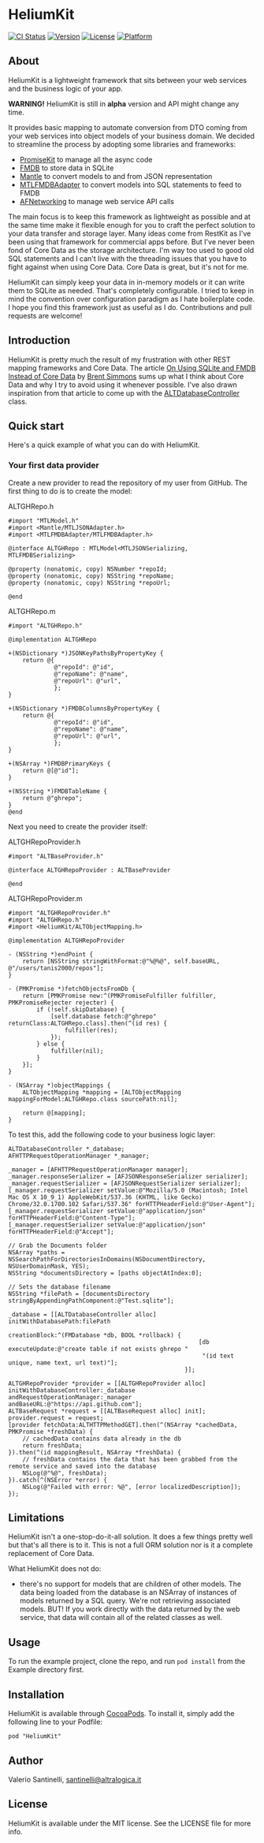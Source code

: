 # HeliumKit

[![CI Status](http://img.shields.io/travis/tanis2000/HeliumKit.svg?style=flat)](https://travis-ci.org/tanis2000/HeliumKit)
[![Version](https://img.shields.io/cocoapods/v/HeliumKit.svg?style=flat)](http://cocoadocs.org/docsets/HeliumKit)
[![License](https://img.shields.io/cocoapods/l/HeliumKit.svg?style=flat)](http://cocoadocs.org/docsets/HeliumKit)
[![Platform](https://img.shields.io/cocoapods/p/HeliumKit.svg?style=flat)](http://cocoadocs.org/docsets/HeliumKit)

## About

HeliumKit is a lightweight framework that sits between your web services and the business logic of your app.

**WARNING!** HeliumKit is still in **alpha** version and API might change any time.

It provides basic mapping to automate conversion from DTO coming from your web services into object models of your business domain. We decided to streamline the process by adopting some libraries and frameworks:

- [PromiseKit](https://github.com/mxcl/PromiseKit) to manage all the async code
- [FMDB](https://github.com/ccgus/fmdb) to store data in SQLite
- [Mantle](https://github.com/Mantle/Mantle) to convert models to and from JSON representation
- [MTLFMDBAdapter](https://github.com/tanis2000/MTLFMDBAdapter) to convert models into SQL statements to feed to FMDB
- [AFNetworking](https://github.com/AFNetworking/AFNetworking) to manage web service API calls

The main focus is to keep this framework as lightweight as possible and at the same time make it flexible enough for you to craft the perfect solution to your data transfer and storage layer. Many ideas come from RestKit as I've been using that framework for commercial apps before. But I've never been fond of Core Data as the storage architecture. I'm way too used to good old SQL statements and I can't live with the threading issues that you have to fight against when using Core Data. Core Data is great, but it's not for me.

HeliumKit can simply keep your data in in-memory models or it can write them to SQLite as needed. That's completely configurable. I tried to keep in mind the convention over configuration paradigm as I hate boilerplate code.
I hope you find this framework just as useful as I do. Contributions and pull requests are welcome!

## Introduction

HeliumKit is pretty much the result of my frustration with other REST mapping frameworks and Core Data. The article [On Using SQLite and FMDB Instead of Core Data](http://www.objc.io/issue-4/SQLite-instead-of-core-data.html) by [Brent Simmons](http://inessential.com/) sums up what I think about Core Data and why I try to avoid using it whenever possible. I've also drawn inspiration from that article to come up with the [ALTDatabaseController](https://github.com/tanis2000/HeliumKit/blob/develop/Pod/Classes/Database/ALTDatabaseController.h) class. 

## Quick start

Here's a quick example of what you can do with HeliumKit.

### Your first data provider

Create a new provider to read the repository of my user from GitHub. The first thing to do is to create the model:

ALTGHRepo.h
```obj-c
#import "MTLModel.h"
#import <Mantle/MTLJSONAdapter.h>
#import <MTLFMDBAdapter/MTLFMDBAdapter.h>

@interface ALTGHRepo : MTLModel<MTLJSONSerializing, MTLFMDBSerializing>

@property (nonatomic, copy) NSNumber *repoId;
@property (nonatomic, copy) NSString *repoName;
@property (nonatomic, copy) NSString *repoUrl;

@end
``` 

ALTGHRepo.m
```obj-c
#import "ALTGHRepo.h"

@implementation ALTGHRepo

+(NSDictionary *)JSONKeyPathsByPropertyKey {
    return @{
             @"repoId": @"id",
             @"repoName": @"name",
             @"repoUrl": @"url",
             };
}

+(NSDictionary *)FMDBColumnsByPropertyKey {
    return @{
             @"repoId": @"id",
             @"repoName": @"name",
             @"repoUrl": @"url",
             };
}

+(NSArray *)FMDBPrimaryKeys {
    return @[@"id"];
}

+(NSString *)FMDBTableName {
    return @"ghrepo";
}
@end
```

Next you need to create the provider itself:

ALTGHRepoProvider.h
```obj-c
#import "ALTBaseProvider.h"

@interface ALTGHRepoProvider : ALTBaseProvider

@end
```

ALTGHRepoProvider.m
```obj-c
#import "ALTGHRepoProvider.h"
#import "ALTGHRepo.h"
#import <HeliumKit/ALTObjectMapping.h>

@implementation ALTGHRepoProvider

- (NSString *)endPoint {
    return [NSString stringWithFormat:@"%@%@", self.baseURL, @"/users/tanis2000/repos"];
}

- (PMKPromise *)fetchObjectsFromDb {
    return [PMKPromise new:^(PMKPromiseFulfiller fulfiller, PMKPromiseRejecter rejecter) {
        if (!self.skipDatabase) {
            [self.database fetch:@"ghrepo" returnClass:ALTGHRepo.class].then(^(id res) {
                fulfiller(res);
            });
        } else {
            fulfiller(nil);
        }
    }];
}

- (NSArray *)objectMappings {
    ALTObjectMapping *mapping = [ALTObjectMapping mappingForModel:ALTGHRepo.class sourcePath:nil];
    
    return @[mapping];
}
```

To test this, add the following code to your business logic layer:

```obj-c
ALTDatabaseController *_database;
AFHTTPRequestOperationManager *_manager;

_manager = [AFHTTPRequestOperationManager manager];
_manager.responseSerializer = [AFJSONResponseSerializer serializer];
_manager.requestSerializer = [AFJSONRequestSerializer serializer];
[_manager.requestSerializer setValue:@"Mozilla/5.0 (Macintosh; Intel Mac OS X 10_9_1) AppleWebKit/537.36 (KHTML, like Gecko) Chrome/32.0.1700.102 Safari/537.36" forHTTPHeaderField:@"User-Agent"];
[_manager.requestSerializer setValue:@"application/json" forHTTPHeaderField:@"Content-Type"];
[_manager.requestSerializer setValue:@"application/json" forHTTPHeaderField:@"Accept"];

// Grab the Documents folder
NSArray *paths = NSSearchPathForDirectoriesInDomains(NSDocumentDirectory, NSUserDomainMask, YES);
NSString *documentsDirectory = [paths objectAtIndex:0];

// Sets the database filename
NSString *filePath = [documentsDirectory stringByAppendingPathComponent:@"Test.sqlite"];

_database = [[ALTDatabaseController alloc] initWithDatabasePath:filePath
                                                  creationBlock:^(FMDatabase *db, BOOL *rollback) {
                                                      [db executeUpdate:@"create table if not exists ghrepo "
                                                       "(id text unique, name text, url text)"];
                                                  }];

ALTGHRepoProvider *provider = [[ALTGHRepoProvider alloc] initWithDatabaseController:_database andRequestOperationManager:_manager andBaseURL:@"https://api.github.com"];
ALTBaseRequest *request = [[ALTBaseRequest alloc] init];
provider.request = request;
[provider fetchData:ALTHTTPMethodGET].then(^(NSArray *cachedData, PMKPromise *freshData) {
    // cachedData contains data already in the db
    return freshData;
}).then(^(id mappingResult, NSArray *freshData) {
	// freshData contains the data that has been grabbed from the remote service and saved into the database
    NSLog(@"%@", freshData);
}).catch(^(NSError *error) {
    NSLog(@"Failed with error: %@", [error localizedDescription]);
});

```

## Limitations

HeliumKit isn't a one-stop-do-it-all solution. It does a few things pretty well but that's all there is to it. This is not a full ORM solution nor is it a complete replacement of Core Data.

What HeliumKit does not do:

- there's no support for models that are children of other models. The data being loaded from the database is an NSArray of instances of models returned by a SQL query. We're not retrieving associated models. BUT! If you work directly with the data returned by the web service, that data will contain all of the related classes as well.

## Usage

To run the example project, clone the repo, and run `pod install` from the Example directory first.

## Installation

HeliumKit is available through [CocoaPods](http://cocoapods.org). To install
it, simply add the following line to your Podfile:

    pod "HeliumKit"

## Author

Valerio Santinelli, santinelli@altralogica.it

## License

HeliumKit is available under the MIT license. See the LICENSE file for more info.

